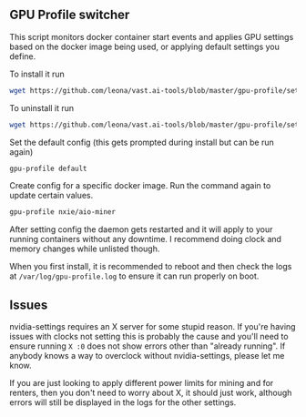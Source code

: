 ## GPU Profile switcher

This script monitors docker container start events and applies GPU settings based on the docker image being used, or applying default settings you define.

To install it run
```bash
wget https://github.com/leona/vast.ai-tools/blob/master/gpu-profile/setup.sh -O - | bash
```

To uninstall it run
```bash
wget https://github.com/leona/vast.ai-tools/blob/master/gpu-profile/setup.sh -O - | bash -s uninstall
```

Set the default config (this gets prompted during install but can be run again)
```bash
gpu-profile default
```

Create config for a specific docker image. Run the command again to update certain values.
```bash
gpu-profile nxie/aio-miner
```

After setting config the daemon gets restarted and it will apply to your running containers without any downtime. I recommend doing clock and memory changes while unlisted though.

When you first install, it is recommended to reboot and then check the logs at `/var/log/gpu-profile.log` to ensure it can run properly on boot.

## Issues

nvidia-settings requires an X server for some stupid reason. If you're having issues with clocks not setting this is probably the cause and you'll need to ensure running `X :0` does not show errors other than "already running". If anybody knows a way to overclock without nvidia-settings, please let me know.

If you are just looking to apply different power limits for mining and for renters, then you don't need to worry about X, it should just work, although errors will still be displayed in the logs for the other settings.
